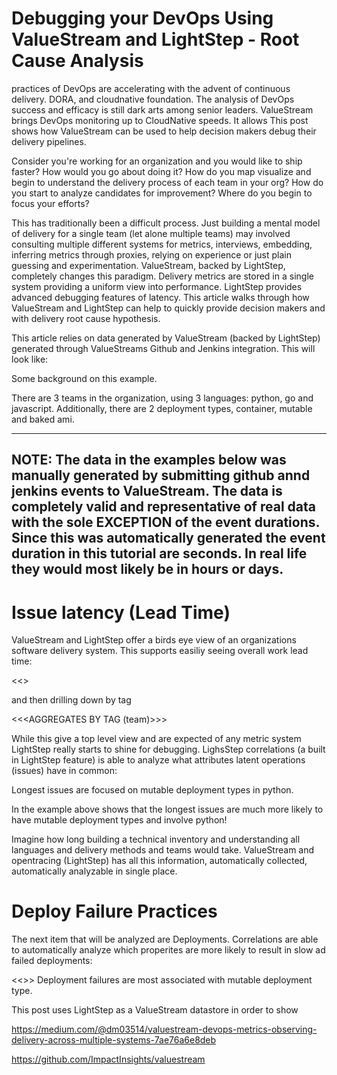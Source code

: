 # Debugging your DevOps Using ValueStream and LightStep - Root Cause Analysis
practices of DevOps are accelerating with the advent of continuous delivery. DORA, and cloudnative foundation.  The analysis of DevOps success and efficacy is still dark arts among senior leaders.  ValueStream brings DevOps monitoring up to CloudNative speeds.  It allows This post shows how ValueStream can be used to help decision makers debug their delivery pipelines.  

Consider you're working for an organization and you would like to ship faster? How would you go about doing it? How do you map visualize and begin to understand the delivery process of each team in your org? How do you start to analyze candidates for improvement? Where do you begin to focus your efforts?

This has traditionally been a difficult process. Just building a mental model of delivery for a single team (let alone multiple teams) may involved consulting multiple different systems for metrics, interviews, embedding, inferring metrics through proxies, relying on experience or just plain guessing and experimentation.  ValueStream, backed by LightStep, completely changes this paradigm.  Delivery metrics are stored in a single system providing a uniform view into performance.  LightStep provides advanced debugging features of latency.  This article walks through how ValueStream and LightStep can help to quickly provide decision makers and with delivery root cause hypothesis.


This article relies on data generated by ValueStream (backed by LightStep) generated through ValueStreams Github and Jenkins integration.  This will look like:

Some background on this example.

There are 3 teams in the organization, using 3 languages: python, go and javascript.  Additionally, there are 2 deployment types, container, mutable and baked ami.  

---
NOTE: The data in the examples below was manually generated by submitting github annd jenkins events to ValueStream. The data is completely valid and representative of real data with the sole EXCEPTION of the event durations.  Since this was automatically generated the event duration in this tutorial are seconds.  In real life they would most likely be in hours or days.
---
# Issue latency (Lead Time)

ValueStream and LightStep offer a birds eye view of an organizations software delivery system.  This supports easiliy seeing overall work lead time:

<<<IMAGE OF OVERALL LATENCY>>

and then drilling down by tag

<<<AGGREGATES BY TAG (team)>>>

While this give a top level view and are expected of any metric system LightStep really starts to shine for debugging.  LighsStep correlations (a built in LightStep feature) is able to analyze what attributes latent operations (issues) have in common:

Longest issues are focused on mutable deployment types in python.

In the example above shows that the longest issues are much more likely to have mutable deployment types and involve python!

Imagine how long building a technical inventory and understanding all languages and delivery methods and teams would take.  ValueStream and opentracing (LightStep) has all this information, automatically collected, automatically analyzable in single place.

# Deploy Failure Practices
The next item that will be analyzed are Deployments.  Correlations are able to automatically analyze which properites are more likely to result in slow ad failed deployments:

<<<DEPLOYMENT FAILURE CORRELATION>>>
Deployment failures are most associated with mutable deployment type.


This post uses LightStep as a ValueStream datastore in order to show

https://medium.com/@dm03514/valuestream-devops-metrics-observing-delivery-across-multiple-systems-7ae76a6e8deb

https://github.com/ImpactInsights/valuestream
